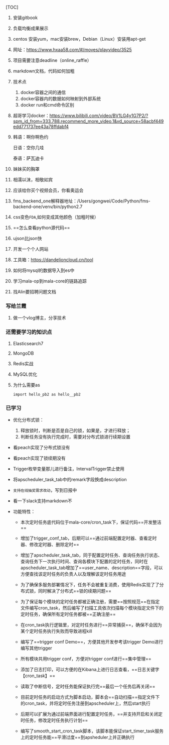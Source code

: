 [TOC]

1. 安装gitbook
2. 负载均衡成果展示
3. centos 安装yum，mac安装brew，Debian（Linux）安装用apt-get
4. 网址：https://www.hxaa58.com/#/moves/playvideo/3525
5. 项目需要注意deadline（online_raffle）
6. markdown文档，代码如何加粗
7. 技术点
   1. docker容器之间的通信
   2. docker容器内的数据如何映射到外部系统
   3. docker run和cmd命令区别
8. 超哥学习docker：https://www.bilibili.com/video/BV1LG4y1G7P2/?spm_id_from=333.788.recommend_more_video.1&vd_source=58acbf449edd771737ee43a78ffdabf4

9. 韩语：啊你啊色约

   日语：空你几哇

   泰语：萨瓦迪卡

10. 妹妹买的胸罩

11. 相濡以沫，相敬如宾

12. 应该给你买个视频会员，你看奥运会

13. fms_backend_one解释器地址：/Users/gongwei/Code/Python/fms-backend-one/venv/bin/python2.7

14. css变色`FDA`,如何变成其他颜色（加粗时候）

15. ==怎么查看python源代码==

16. ujson比json快

17. 开发一个个人网站

18. 工具箱：https://dandelioncloud.cn/tool

19. 如何将mysql的数据导入到es中

20. 学习mala-op到mala-core的链路追踪

21. 找Alin要招聘问题文档

### 写给兰霞

1. 做一个vlog博主，分享技术



### 还需要学习的知识点

1. Elasticsearch7

2. MongoDB

3. Redis实战

4. MySQL优化

5. 为什么需要as

   ```
   import hello_pb2 as hello__pb2
   ```



### 已学习

- 优化分布式锁：
  1. 释放锁时，判断是否是自己的锁，如果是，才进行释放；
  2. 判断任务没有执行完成时，需要对分布式锁进行续期设置
  
- 看peach实现了分布式锁没有

- 看peach实现了锁续期没有

- Trigger枚举变量那儿进行备注，IntervalTrigger禁止使用

- 将apscheduler_task_tab中的remark字段换成description

- `支持在线抽奖需求改动`，写到日报中

- 看一下slack支持markdown不

- 功能特性：
  
  - 本次定时任务底代码位于mala-core/cron_task下，保证代码==开发整洁==
  
  - 增加了trigger_conf_tab，后期可以==通过前端配置定时器、查看定时器、修改定时器、删除定时==
  - 增加了apscheduler_task_tab，同于配置定时任务、查询任务执行状态、查询任务下一次执行时间、查询各模块下配置的定时任务，同时在apscheduler_task_tab增加了==user_name、description==字段，可以方便查找该定时任务的负责人以及理解该定时任务用途
  - 为了确保多服务部署情况下，任务不会被重复消费，使用Redis实现了了分布式锁，同时解决了分布式==锁的续期问题==
  - 为了保证每个模块的定时任务都被正确注册，需要==按照规范==在指定文件编写cron_task，然后编写了扫描工具依次扫描每个模块指定文件下的定时任务，确保所有定时任务都被==正确注册==
  - 在cron_task执行逻辑里，对定时任务进行==异常捕获==，确保不会因为某个定时任务执行失败而导致进程kill
  - 编写了==trigger conf Demo==，方便其他开发参考该trigger Demo进行编写其他trigger
  - 所有模块共用trigger conf，方便对trigger conf进行==集中管理==
  - 添加了日志打印，可以方便的在Kibana上进行日志查看，==日志关键字【cron_task】==
  - 读取了中断信号，定时任务能保证执行完==最后一个任务后再关闭==
  - 目前定时任务的启动方式为脚本启动，脚本会==自动扫描==指定文件下的cron_task，并将定时任务注册到apscheduler上，然后start执行
  - 后期可以扩展为通过前端界面进行配置定时任务，==并支持开启和关闭定时任务，修改定时任务执行计划==
  - 编写了smooth_start_cron_task脚本，该脚本能保证start_timer_task服务上的定时任务能==平滑过度==到apsheduler上并正确执行

